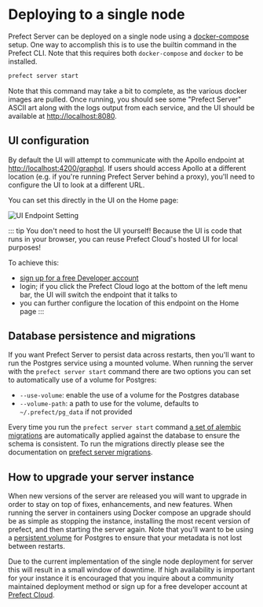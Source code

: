 # Deploying to a single node

Prefect Server can be deployed on a single node using a
[docker-compose](https://docs.docker.com/compose/) setup. One way to accomplish this is to use the
builtin command in the Prefect CLI. Note that this requires both `docker-compose` and `docker` to be installed.

```bash
prefect server start
```

Note that this command may take a bit to complete, as the various docker images are pulled. Once running,
you should see some "Prefect Server" ASCII art along with the logs output from each service, and the UI should be available at
[http://localhost:8080](http://localhost:8080).

## UI configuration

By default the UI will attempt to communicate with the Apollo endpoint at
[http://localhost:4200/graphql](http://localhost:4200/graphql). If users should access Apollo at a
different location (e.g. if you're running Prefect Server behind a proxy), you'll need to configure the UI
to look at a different URL.

You can set this directly in the UI on the Home page:

![UI Endpoint Setting](/orchestration/server/server-endpoint.png)

::: tip You don't need to host the UI yourself!
Because the UI is code that runs in your browser, you can reuse Prefect Cloud's hosted UI for local purposes!

To achieve this:
- [sign up for a free Developer account](https://cloud.prefect.io/)
- login; if you click the Prefect Cloud logo at the bottom of the left menu bar, the UI will switch the endpoint that it talks to
- you can further configure the location of this endpoint on the Home page
:::

## Database persistence and migrations

If you want Prefect Server to persist data across restarts, then you'll want to run the Postgres service
using a mounted volume. When running the server with the `prefect server start` command there are two
options you can set to automatically use of a volume for Postgres:

- `--use-volume`: enable the use of a volume for the Postgres database
- `--volume-path`: a path to use for the volume, defaults to `~/.prefect/pg_data` if not provided

Every time you run the `prefect server start` command [a set of alembic migrations](https://github.com/PrefectHQ/server/tree/master/services/postgres/alembic/versions) are automatically
applied against the database to ensure the schema is consistent. To run the migrations directly please
see the documentation on [prefect server migrations](https://github.com/PrefectHQ/server#running-the-system).

## How to upgrade your server instance

When new versions of the server are released you will want to upgrade in order to stay on top of fixes,
enhancements, and new features. When running the server in containers using Docker compose an upgrade
should be as simple as stopping the instance, installing the most recent version of prefect, and then
starting the server again. Note that you'll want to be using a [persistent
volume](/orchestration/server/deploy.html#database-persistence-and-migrations) for Postgres to ensure
that your metadata is not lost between restarts.

Due to the current implementation of the single node deployment for server this will result in a small
window of downtime. If high availability is important for your instance it is encouraged that you inquire
about a community maintained deployment method or sign up for a free developer account at
[Prefect Cloud](https://cloud.prefect.io).

